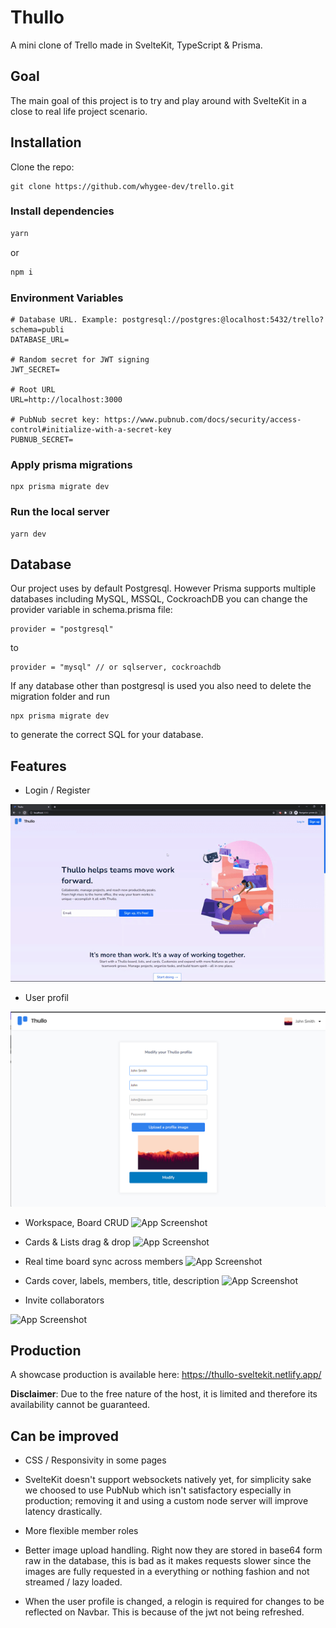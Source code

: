 # Thullo

A mini clone of Trello made in SvelteKit, TypeScript & Prisma.

## Goal

The main goal of this project is to try and play around with SvelteKit in a close to real life project scenario.

## Installation

Clone the repo:

```
git clone https://github.com/whygee-dev/trello.git
```

### Install dependencies

```bash
yarn
```

or

```bash
npm i
```

### Environment Variables

```
# Database URL. Example: postgresql://postgres:@localhost:5432/trello?schema=publi
DATABASE_URL=

# Random secret for JWT signing
JWT_SECRET=

# Root URL
URL=http://localhost:3000

# PubNub secret key: https://www.pubnub.com/docs/security/access-control#initialize-with-a-secret-key
PUBNUB_SECRET=

```

### Apply prisma migrations

```
npx prisma migrate dev
```

### Run the local server

```
yarn dev
```

## Database

Our project uses by default Postgresql. However Prisma supports multiple databases including MySQL, MSSQL, CockroachDB you can change the provider variable in schema.prisma file:

```
provider = "postgresql"
```

to

```
provider = "mysql" // or sqlserver, cockroachdb
```

If any database other than postgresql is used you also need to delete the migration folder and run

```
npx prisma migrate dev
```

to generate the correct SQL for your database.

## Features

- Login / Register

![App Screenshot](https://github.com/whygee-dev/public_gifs/blob/main/thullo/auth.gif?raw=true)

- User profil

![App Screenshot](https://github.com/whygee-dev/public_gifs/blob/main/thullo/profil.png?raw=true)

- Workspace, Board CRUD
  ![App Screenshot](https://github.com/whygee-dev/public_gifs/blob/main/thullo/board-workspace-crud.gif?raw=true)

- Cards & Lists drag & drop
  ![App Screenshot](https://github.com/whygee-dev/public_gifs/blob/main/thullo/card-crud.gif?raw=true)

- Real time board sync across members
  ![App Screenshot](https://github.com/whygee-dev/public_gifs/blob/main/thullo/sync-drag&drop.gif?raw=true)

- Cards cover, labels, members, title, description
  ![App Screenshot](https://github.com/whygee-dev/public_gifs/blob/main/thullo/card-crud.gif?raw=true)

- Invite collaborators

![App Screenshot](https://github.com/whygee-dev/public_gifs/blob/main/thullo/invite.gif?raw=true)

## Production

A showcase production is available here: https://thullo-sveltekit.netlify.app/

**Disclaimer**: Due to the free nature of the host, it is limited and therefore its availability cannot be guaranteed.

## Can be improved

- CSS / Responsivity in some pages

- SvelteKit doesn't support websockets natively yet, for simplicity sake we choosed to use PubNub which isn't satisfactory especially in production; removing it and using a custom node server will improve latency drastically.

- More flexible member roles

- Better image upload handling. Right now they are stored in base64 form raw in the database, this is bad as it makes requests slower since the images are fully requested in a everything or nothing fashion and not streamed / lazy loaded.

- When the user profile is changed, a relogin is required for changes to be reflected on Navbar. This is because of the jwt not being refreshed.
